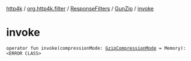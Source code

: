 [http4k](../../../index.md) / [org.http4k.filter](../../index.md) / [ResponseFilters](../index.md) / [GunZip](index.md) / [invoke](./invoke.md)

# invoke

`operator fun invoke(compressionMode: `[`GzipCompressionMode`](../../-gzip-compression-mode/index.md)` = Memory): <ERROR CLASS>`